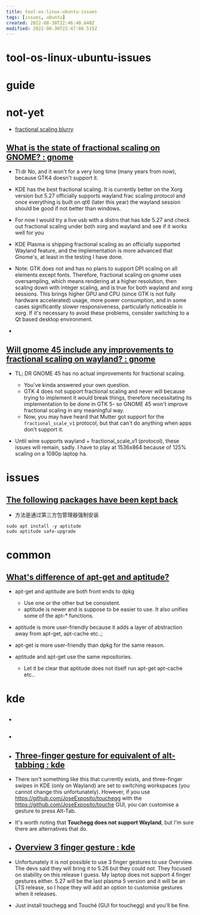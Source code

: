 ```yaml
---
title: tool-os-linux-ubuntu-issues
tags: [issues, ubuntu]
created: 2022-08-30T22:46:40.640Z
modified: 2022-08-30T22:47:08.515Z
---
```


# tool-os-linux-ubuntu-issues

# guide

# not-yet
- [fractional scaling blurry](https://www.reddit.com/r/gnome/search/?q=fractional%20scaling%20blurry&restrict_sr=1&sort=new)

## 

## [What is the state of fractional scaling on GNOME? : gnome](https://www.reddit.com/r/gnome/comments/11ekj8o/what_is_the_state_of_fractional_scaling_on_gnome/)

- Tl:dr No, and it won't for a very long time (many years from now), because GTK4 doesn't support it.
- KDE has the best fractional scaling. It is currently better on the Xorg version but 5.27 officially supports wayland frac scaling protocol and once everything is built on qt6 (later this year) the wayland session should be good if not better than windows.
- For now I would try a live usb with a distro that has kde 5.27 and check out fractional scaling under both xorg and wayland and see if it works well for you

- KDE Plasma is shipping fractional scaling as an officially supported Wayland feature, and the implementation is more advanced that Gnome's, at least in the testing I have done.

- Note: GTK does not and has no plans to support DPI scaling on all elements except fonts. Therefore, fractional scaling on gnome uses oversampling, which means rendering at a higher resolution, then scaling down with integer scaling, and is true for both wayland and xorg sessions. This brings higher GPU and CPU (since GTK is not fully hardware accelerated) usage, more power consumption, and in some cases significantly slower responsiveness, particularly noticeable in xorg. If it's necessary to avoid these problems, consider switching to a Qt based desktop environment.
- 

## [Will gnome 45 include any improvements to fractional scaling on wayland? : gnome](https://www.reddit.com/r/gnome/comments/16bb2zt/will_gnome_45_include_any_improvements_to/)

- TL; DR GNOME 45 has no actual improvements for fractional scaling.
  - You've kinda answered your own question. 
  - GTK 4 does not support fractional scaling and never will because trying to implement it would break things, therefore necessitating its implementation to be done in GTK 5- so GNOME 45 won't improve fractional scaling in any meaningful way. 
  - Now, you may have heard that Mutter got support for the `fractional_scale_v1` protocol, but that can't do anything when apps don't support it.

- Until wine supports wayland + fractional_scale_v1 (protocol), these issues will remain, sadly. I have to play at 1536x864 because of 125% scaling on a 1080p laptop ha.
# issues

## 

## 

## 

## [The following packages have been kept back](https://askubuntu.com/questions/1399734)

- 方法是通过第三方包管理器强制安装

```shell
sudo apt install -y aptitude 
sudo aptitude safe-upgrade
```

# common

## [What's difference of apt-get and aptitude?](https://askubuntu.com/questions/347898)

- apt-get and aptitude are both front ends to dpkg
  - Use one or the other but be consistent. 
  - aptitude is newer and is suppose to be easier to use. It also unifies some of the apt-* functions. 

- aptitude is more user-friendly because it adds a layer of abstraction away from apt-get, apt-cache etc..; 
- apt-get is more user-friendly than dpkg for the same reason.
- aptitude and apt-get use the same repositories. 
  - Let it be clear that aptitude does not itself run apt-get apt-cache etc..
# kde
- ## 

- ## 

- ## [Three-finger gesture for equivalent of alt-tabbing : kde](https://www.reddit.com/r/kde/comments/10kvw6f/threefinger_gesture_for_equivalent_of_alttabbing/)
- There isn't something like this that currently exists, and three-finger swipes in KDE (only on Wayland) are set to switching workspaces (you cannot change this unfortunately). However, if you use https://github.com/JoseExposito/touchegg with the https://github.com/JoseExposito/touche GUI, you can customise a gesture to press Alt-Tab.
- It's worth noting that **Touchegg does not support Wayland**, but I'm sure there are alternatives that do.

- ## [Overview 3 finger gesture : kde](https://www.reddit.com/r/kde/comments/yep337/overview_3_finger_gesture/)
- Unfortunately it is not possible to use 3 finger gestures to use Overview. The devs said they will bring it to 5.26 but they could not. They focused on stability on this release I guess. My laptop does not support 4 finger gestures either. 5.27 will be the last plasma 5 version and it will be an LTS release, so I hope they will add an option to customise gestures when it releases.

- Just install touchegg and Touché (GUI for touchegg) and you'll be fine.
